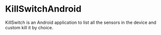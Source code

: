 # KillSwitchAndroid
KillSwitch is an Android application to list all the sensors in the device and custom kill it by choice.
